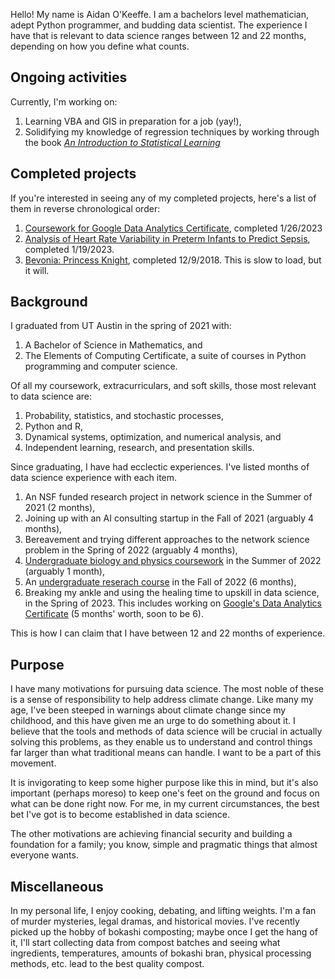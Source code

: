 Hello! My name is Aidan O'Keeffe. I am a bachelors level mathematician, adept Python programmer, and budding data scientist. The experience I have that is relevant to data science ranges between 12 and 22 months, depending on how you define what counts.

## Ongoing activities
Currently, I'm working on:
  1) Learning VBA and GIS in preparation for a job (yay!),
  2) Solidifying my knowledge of regression techniques by working through the book [_An Introduction to Statistical Learning_](https://github.com/aidanlokeeffe/intro-to-statistical-learning)

## Completed projects
If you're interested in seeing any of my completed projects, here's a list of them in reverse chronological order:
  1) [Coursework for Google Data Analytics Certificate](https://github.com/aidanlokeeffe/data-analytics-certificate), completed 1/26/2023
  2) [Analysis of Heart Rate Variability in Preterm Infants to Predict Sepsis](https://github.com/aidanlokeeffe/nicu_hrv_analysis), completed 1/19/2023.
  3) [Bevonia: Princess Knight](https://aidanlokeeffe.github.io/Bevonia-Princess-Knight/), completed 12/9/2018. This is slow to load, but it will.

## Background
I graduated from UT Austin in the spring of 2021 with:
  1) A Bachelor of Science in Mathematics, and
  2) The Elements of Computing Certificate, a suite of courses in Python programming and computer science.

Of all my coursework, extracurriculars, and soft skills, those most relevant to data science are:
  1) Probability, statistics, and stochastic processes,
  2) Python and R,
  3) Dynamical systems, optimization, and numerical analysis, and
  4) Independent learning, research, and presentation skills.

Since graduating, I have had ecclectic experiences. I've listed months of data science experience with each item.
  1) An NSF funded research project in network science in the Summer of 2021 (2 months),
  2) Joining up with an AI consulting startup in the Fall of 2021 (arguably 4 months),
  3) Bereavement and trying different approaches to the network science problem in the Spring of 2022 (arguably 4 months),
  4) [Undergraduate biology and physics coursework](https://github.com/aidanlokeeffe/summer_2022_labs) in the Summer of 2022 (arguably 1 month),
  5) An [undergraduate reserach course](https://github.com/aidanlokeeffe/nicu_hrv_analysis) in the Fall of 2022 (6 months),
  6) Breaking my ankle and using the healing time to upskill in data science, in the Spring of 2023. This includes working on [Google's Data Analytics Certificate](https://github.com/aidanlokeeffe/data-analytics-certificate) (5 months' worth, soon to be 6).

This is how I can claim that I have between 12 and 22 months of experience.

## Purpose
I have many motivations for pursuing data science. The most noble of these is a sense of responsibility to help address climate change. Like many my age, I've been steeped in warnings about climate change since my childhood, and this have given me an urge to do something about it. I believe that the tools and methods of data science will be crucial in actually solving this problems, as they enable us to understand and control things far larger than what traditional means can handle. I want to be a part of this movement.

It is invigorating to keep some higher purpose like this in mind, but it's also important (perhaps moreso) to keep one's feet on the ground and focus on what can be done right now. For me, in my current circumstances, the best bet I've got is to become established in data science.

The other motivations are achieving financial security and building a foundation for a family; you know, simple and pragmatic things that almost everyone wants.

## Miscellaneous
In my personal life, I enjoy cooking, debating, and lifting weights. I'm a fan of murder mysteries, legal dramas, and historical movies. I've recently picked up the hobby of bokashi composting; maybe once I get the hang of it, I'll start collecting data from compost batches and seeing what ingredients, temperatures, amounts of bokashi bran, physical processing methods, etc. lead to the best quality compost.

<!---
aidanlokeeffe/aidanlokeeffe is a ✨ special ✨ repository because its `README.md` (this file) appears on your GitHub profile.
You can click the Preview link to take a look at your changes.
--->
